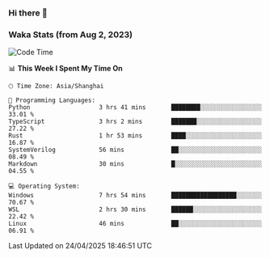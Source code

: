 ### Hi there 👋

### Waka Stats (from Aug 2, 2023)

<!--START_SECTION:waka-->
![Code Time](http://img.shields.io/badge/Code%20Time-789%20hrs%2057%20mins-blue)

📊 **This Week I Spent My Time On** 

```text
🕑︎ Time Zone: Asia/Shanghai

💬 Programming Languages: 
Python                   3 hrs 41 mins       ████████░░░░░░░░░░░░░░░░░   33.01 % 
TypeScript               3 hrs 2 mins        ███████░░░░░░░░░░░░░░░░░░   27.22 % 
Rust                     1 hr 53 mins        ████░░░░░░░░░░░░░░░░░░░░░   16.87 % 
SystemVerilog            56 mins             ██░░░░░░░░░░░░░░░░░░░░░░░   08.49 % 
Markdown                 30 mins             █░░░░░░░░░░░░░░░░░░░░░░░░   04.55 % 

💻 Operating System: 
Windows                  7 hrs 54 mins       ██████████████████░░░░░░░   70.67 % 
WSL                      2 hrs 30 mins       ██████░░░░░░░░░░░░░░░░░░░   22.42 % 
Linux                    46 mins             ██░░░░░░░░░░░░░░░░░░░░░░░   06.91 % 
```


 Last Updated on 24/04/2025 18:46:51 UTC
<!--END_SECTION:waka-->
